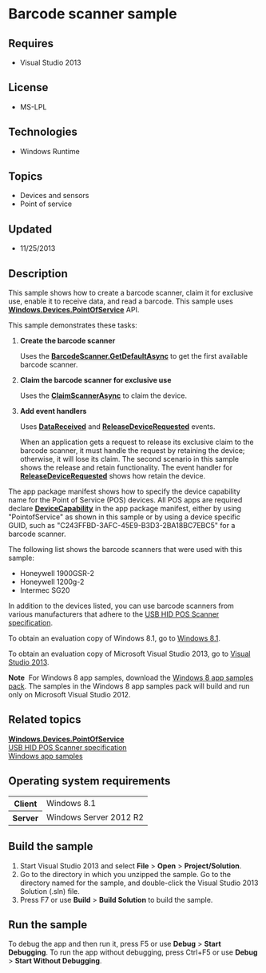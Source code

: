 # Barcode scanner sample
## Requires
- Visual Studio 2013
## License
- MS-LPL
## Technologies
- Windows Runtime
## Topics
- Devices and sensors
- Point of service
## Updated
- 11/25/2013
## Description

<div id="mainSection">
<p>This sample shows how to create a barcode scanner, claim it for exclusive use, enable it to receive data, and read a barcode. This sample uses
<a href="http://msdn.microsoft.com/library/windows/apps/dn298071"><b>Windows.Devices.PointOfService</b></a> API.
</p>
<p>This sample demonstrates these tasks: </p>
<ol>
<li>
<p><b>Create the barcode scanner</b></p>
<p>Uses the <a href="http://msdn.microsoft.com/library/windows/apps/dn263790"><b>BarcodeScanner.GetDefaultAsync</b></a> to get the first available barcode scanner.</p>
</li><li>
<p><b>Claim the barcode scanner for exclusive use</b></p>
<p>Uses the <a href="http://msdn.microsoft.com/library/windows/apps/dn297696"><b>ClaimScannerAsync</b></a> to claim the device.</p>
</li><li><b>Add event handlers</b>
<p>Uses <a href="http://msdn.microsoft.com/library/windows/apps/dn278556"><b>DataReceived</b></a> and
<a href="http://msdn.microsoft.com/library/windows/apps/dn278578"><b>ReleaseDeviceRequested</b></a> events.</p>
<p>When an application gets a request to release its exclusive claim to the barcode scanner, it must handle the request by retaining the device; otherwise, it will lose its claim. The second scenario in this sample shows the release and retain functionality.
 The event handler for <a href="http://msdn.microsoft.com/library/windows/apps/dn278578">
<b>ReleaseDeviceRequested</b></a> shows how retain the device.</p>
</li></ol>
<p>The app package manifest shows how to specify the device capability name for the Point of Service (POS) devices. All POS apps are required declare
<a href="http://msdn.microsoft.com/library/windows/apps/br211430"><b>DeviceCapability</b></a> in the app package manifest, either by using &quot;PointofService&quot; as shown in this sample or by using a device specific GUID, such as &quot;C243FFBD-3AFC-45E9-B3D3-2BA18BC7EBC5&quot;
 for a barcode scanner.</p>
<p>The following list shows the barcode scanners that were used with this sample:</p>
<ul>
<li>Honeywell 1900GSR-2 </li><li>Honeywell 1200g-2 </li><li>Intermec SG20 </li></ul>
<p>In addition to the devices listed, you can use barcode scanners from various manufacturers that adhere to the
<a href="http://go.microsoft.com/fwlink/p/?linkid=309230">USB HID POS Scanner specification</a>.</p>
<p>To obtain an evaluation copy of Windows&nbsp;8.1, go to <a href="http://go.microsoft.com/fwlink/p/?linkid=301696">
Windows&nbsp;8.1</a>.</p>
<p>To obtain an evaluation copy of Microsoft Visual Studio&nbsp;2013, go to <a href="http://go.microsoft.com/fwlink/p/?linkid=301697">
Visual Studio&nbsp;2013</a>.</p>
<p></p>
<p class="note"><b>Note</b>&nbsp;&nbsp;For Windows&nbsp;8 app samples, download the <a href="http://go.microsoft.com/fwlink/p/?LinkId=301698">
Windows&nbsp;8 app samples pack</a>. The samples in the Windows&nbsp;8 app samples pack will build and run only on Microsoft Visual Studio&nbsp;2012.</p>
<p></p>
<h2><a id="related_topics"></a>Related topics</h2>
<dl><dt><a href="http://msdn.microsoft.com/library/windows/apps/dn298071"><b>Windows.Devices.PointOfService</b></a>
</dt><dt><a href="http://go.microsoft.com/fwlink/p/?linkid=309230">USB HID POS Scanner specification</a>
</dt><dt><a href="http://go.microsoft.com/fwlink/p/?LinkID=227694">Windows app samples</a>
</dt></dl>
<h2>Operating system requirements</h2>
<table>
<tbody>
<tr>
<th>Client</th>
<td><dt>Windows&nbsp;8.1 </dt></td>
</tr>
<tr>
<th>Server</th>
<td><dt>Windows Server&nbsp;2012&nbsp;R2 </dt></td>
</tr>
</tbody>
</table>
<h2>Build the sample</h2>
<p></p>
<ol>
<li>Start Visual Studio&nbsp;2013 and select <b>File</b> &gt; <b>Open</b> &gt; <b>Project/Solution</b>.
</li><li>Go to the directory in which you unzipped the sample. Go to the directory named for the sample, and double-click the Visual Studio&nbsp;2013 Solution (.sln) file.
</li><li>Press F7 or use <b>Build</b> &gt; <b>Build Solution</b> to build the sample. </li></ol>
<p></p>
<h2>Run the sample</h2>
<p>To debug the app and then run it, press F5 or use <b>Debug</b> &gt; <b>Start Debugging</b>. To run the app without debugging, press Ctrl&#43;F5 or use
<b>Debug</b> &gt; <b>Start Without Debugging</b>. </p>
</div>

